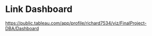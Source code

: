 # Link Dashboard

https://public.tableau.com/app/profile/richard7534/viz/FinalProject-DBA/Dashboard 

